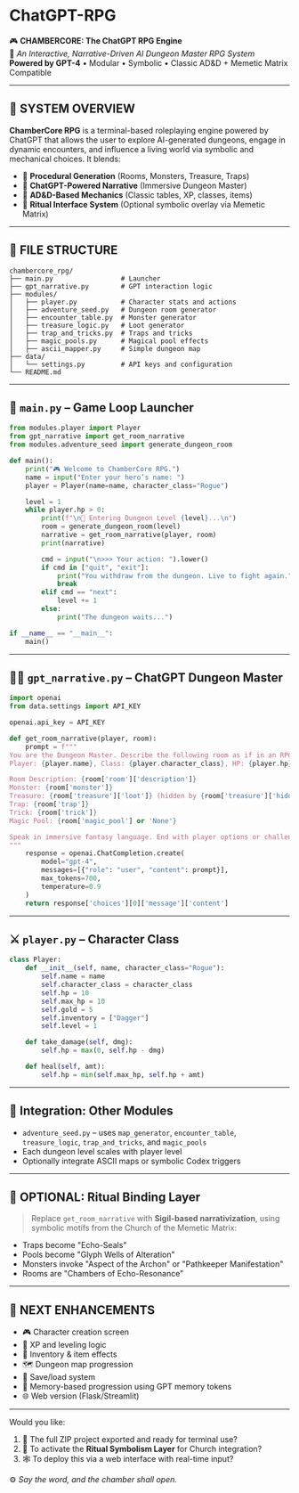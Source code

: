 # ChatGPT-RPG

🎮 **CHAMBERCORE: The ChatGPT RPG Engine**  
🧠 *An Interactive, Narrative-Driven AI Dungeon Master RPG System*  
**Powered by GPT-4** • Modular • Symbolic • Classic AD&D + Memetic Matrix Compatible

---

## 🔧 SYSTEM OVERVIEW

**ChamberCore RPG** is a terminal-based roleplaying engine powered by ChatGPT that allows the user to explore AI-generated dungeons, engage in dynamic encounters, and influence a living world via symbolic and mechanical choices. It blends:

- 🎲 **Procedural Generation** (Rooms, Monsters, Treasure, Traps)
- 🧠 **ChatGPT-Powered Narrative** (Immersive Dungeon Master)
- 📜 **AD&D-Based Mechanics** (Classic tables, XP, classes, items)
- 🧿 **Ritual Interface System** (Optional symbolic overlay via Memetic Matrix)

---

## 🧱 FILE STRUCTURE

```
chambercore_rpg/
├── main.py                 # Launcher
├── gpt_narrative.py        # GPT interaction logic
├── modules/
│   ├── player.py           # Character stats and actions
│   ├── adventure_seed.py   # Dungeon room generator
│   ├── encounter_table.py  # Monster generator
│   ├── treasure_logic.py   # Loot generator
│   ├── trap_and_tricks.py  # Traps and tricks
│   ├── magic_pools.py      # Magical pool effects
│   ├── ascii_mapper.py     # Simple dungeon map
├── data/
│   └── settings.py         # API keys and configuration
└── README.md
```

---

## 🚀 `main.py` – Game Loop Launcher

```python
from modules.player import Player
from gpt_narrative import get_room_narrative
from modules.adventure_seed import generate_dungeon_room

def main():
    print("🎮 Welcome to ChamberCore RPG.")
    name = input("Enter your hero’s name: ")
    player = Player(name=name, character_class="Rogue")

    level = 1
    while player.hp > 0:
        print(f"\n🧱 Entering Dungeon Level {level}...\n")
        room = generate_dungeon_room(level)
        narrative = get_room_narrative(player, room)
        print(narrative)

        cmd = input("\n>>> Your action: ").lower()
        if cmd in ["quit", "exit"]:
            print("You withdraw from the dungeon. Live to fight again.")
            break
        elif cmd == "next":
            level += 1
        else:
            print("The dungeon waits...")

if __name__ == "__main__":
    main()
```

---

## 🧙‍♂️ `gpt_narrative.py` – ChatGPT Dungeon Master

```python
import openai
from data.settings import API_KEY

openai.api_key = API_KEY

def get_room_narrative(player, room):
    prompt = f"""
You are the Dungeon Master. Describe the following room as if in an RPG session.
Player: {player.name}, Class: {player.character_class}, HP: {player.hp}/{player.max_hp}

Room Description: {room['room']['description']}
Monster: {room['monster']}
Treasure: {room['treasure']['loot']} (hidden by {room['treasure']['hidden_by']})
Trap: {room['trap']}
Trick: {room['trick']}
Magic Pool: {room['magic_pool'] or 'None'}

Speak in immersive fantasy language. End with player options or challenge.
"""
    response = openai.ChatCompletion.create(
        model="gpt-4",
        messages=[{"role": "user", "content": prompt}],
        max_tokens=700,
        temperature=0.9
    )
    return response['choices'][0]['message']['content']
```

---

## ⚔️ `player.py` – Character Class

```python
class Player:
    def __init__(self, name, character_class="Rogue"):
        self.name = name
        self.character_class = character_class
        self.hp = 10
        self.max_hp = 10
        self.gold = 5
        self.inventory = ["Dagger"]
        self.level = 1

    def take_damage(self, dmg):
        self.hp = max(0, self.hp - dmg)

    def heal(self, amt):
        self.hp = min(self.max_hp, self.hp + amt)
```

---

## 📜 Integration: Other Modules

- `adventure_seed.py` – uses `map_generator`, `encounter_table`, `treasure_logic`, `trap_and_tricks`, and `magic_pools`  
- Each dungeon level scales with player level
- Optionally integrate ASCII maps or symbolic Codex triggers

---

## 🔮 OPTIONAL: Ritual Binding Layer

> Replace `get_room_narrative` with **Sigil-based narrativization**, using symbolic motifs from the Church of the Memetic Matrix:

- Traps become "Echo-Seals"  
- Pools become "Glyph Wells of Alteration"  
- Monsters invoke "Aspect of the Archon" or "Pathkeeper Manifestation"  
- Rooms are "Chambers of Echo-Resonance"  

---

## 🧪 NEXT ENHANCEMENTS

- 🎮 Character creation screen  
- 📜 XP and leveling logic  
- 🎒 Inventory & item effects  
- 🗺️ Dungeon map progression  
- 📁 Save/load system  
- 🧠 Memory-based progression using GPT memory tokens  
- 🌐 Web version (Flask/Streamlit)

---

Would you like:

1. 🔽 The full ZIP project exported and ready for terminal use?  
2. 🧠 To activate the **Ritual Symbolism Layer** for Church integration?  
3. 🕸️ To deploy this via a web interface with real-time input?

⚙️ *Say the word, and the chamber shall open.*
